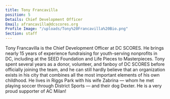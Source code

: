 ```yaml
---
title: Tony Francavilla
position: 5
Details: Chief Development Officer
Email: afrancavilla@dcscores.org
Profile Image: "/uploads/Tony%20Francavilla%20Bio.png"
Section: staff
---
```


Tony Francavilla is the Chief Development Officer at DC SCORES. He brings nearly 15 years of experience fundraising for youth-serving nonprofits in DC, including at the SEED Foundation and Life Pieces to Masterpieces. Tony spent several years as a donor, volunteer, and fanboy of DC SCORES before officially joining the team, and he can still hardly believe that an organization exists in his city that combines all the most important elements of his own childhood. He lives in Riggs Park with his wife Zabrina — whom he met playing soccer through District Sports — and their dog Dexter. He is a very proud supporter of AC Milan!